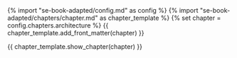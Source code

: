 <frontmatter>
{% import "se-book-adapted/config.md" as config %}
{% import "se-book-adapted/chapters/chapter.md" as chapter_template %}
{% set chapter = config.chapters.architecture %}
{{ chapter_template.add_front_matter(chapter) }}
</frontmatter>

{{ chapter_template.show_chapter(chapter) }}